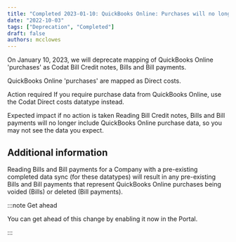 ```yaml
---
title: "Completed 2023-01-10: QuickBooks Online: Purchases will no longer be fetched as bills and bill payments"
date: "2022-10-03"
tags: ["Deprecation", "Completed"]
draft: false
authors: mcclowes
---
```


On January 10, 2023, we will deprecate mapping of QuickBooks Online 'purchases' as Codat Bill Credit notes, Bills and Bill payments.

<!--truncate-->

QuickBooks Online 'purchases' are mapped as Direct costs.

Action required
If you require purchase data from QuickBooks Online, use the Codat Direct costs datatype instead.

Expected impact if no action is taken
Reading Bill Credit notes, Bills and Bill payments will no longer include QuickBooks Online purchase data, so you may not see the data you expect.

## Additional information

Reading Bills and Bill payments for a Company with a pre-existing completed data sync (for these datatypes) will result in any pre-existing Bills and Bill payments that represent QuickBooks Online purchases being voided (Bills) or deleted (Bill payments).

:::note Get ahead

You can get ahead of this change by enabling it now in the Portal.

:::
